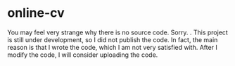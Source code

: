 # online-cv

You may feel very strange why there is no source code. Sorry. . This project is still under development, so I did not publish the code. In fact, the main reason is that I wrote the code, which I am not very satisfied with. After I modify the code, I will consider uploading the code.
